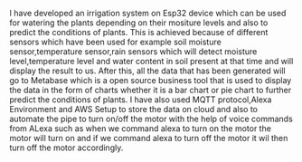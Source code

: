  I have developed an irrigation system on Esp32 device which can be used for watering the plants depending on their mositure levels and also to predict the conditions of plants. 
 This is achieved because of different sensors which have been used for example soil moisture sensor,temperature sensor,rain sensors which will detect moisture level,temperature level and water content in soil present at that time and will display the result to us.
 After this, all the data that has been generated will go to Metabase which is a open source business tool that is used to display the data in the form of charts whether it is a bar chart or pie chart to further predict the conditions of plants.
 I have also used MQTT protocol,Alexa Environment and AWS Setup to store the data on cloud and also to automate the pipe to turn on/off the motor with the help of voice commands from ALexa such as when we command alexa to turn on the motor the motor will turn on and if we command alexa to turn off the motor it wil then turn off the motor accordingly.
 
